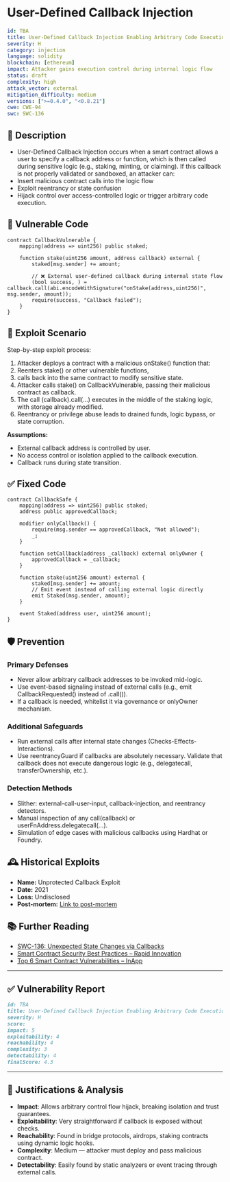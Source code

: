 # User-Defined Callback Injection

```YAML
id: TBA
title: User-Defined Callback Injection Enabling Arbitrary Code Execution
severity: H
category: injection
language: solidity
blockchain: [ethereum]
impact: Attacker gains execution control during internal logic flow
status: draft
complexity: high
attack_vector: external
mitigation_difficulty: medium
versions: [">=0.4.0", "<0.8.21"]
cwe: CWE-94
swc: SWC-136
```

## 📝 Description

- User-Defined Callback Injection occurs when a smart contract allows a user to specify a callback address or function, which is then called during sensitive logic (e.g., staking, minting, or claiming). If this callback is not properly validated or sandboxed, an attacker can:
- Insert malicious contract calls into the logic flow
- Exploit reentrancy or state confusion
- Hijack control over access-controlled logic or trigger arbitrary code execution.

## 🚨 Vulnerable Code

```solidity
contract CallbackVulnerable {
    mapping(address => uint256) public staked;

    function stake(uint256 amount, address callback) external {
        staked[msg.sender] += amount;

        // ❌ External user-defined callback during internal state flow
        (bool success, ) = callback.call(abi.encodeWithSignature("onStake(address,uint256)", msg.sender, amount));
        require(success, "Callback failed");
    }
}
```

## 🧪 Exploit Scenario

Step-by-step exploit process:

1. Attacker deploys a contract with a malicious onStake() function that:
2. Reenters stake() or other vulnerable functions,
3. calls back into the same contract to modify sensitive state.
4. Attacker calls stake() on CallbackVulnerable, passing their malicious contract as callback.
5. The call (callback).call(...) executes in the middle of the staking logic, with storage already modified.
6. Reentrancy or privilege abuse leads to drained funds, logic bypass, or state corruption.

**Assumptions:**

- External callback address is controlled by user.
- No access control or isolation applied to the callback execution.
- Callback runs during state transition.

## ✅ Fixed Code

```solidity
contract CallbackSafe {
    mapping(address => uint256) public staked;
    address public approvedCallback;

    modifier onlyCallback() {
        require(msg.sender == approvedCallback, "Not allowed");
        _;
    }

    function setCallback(address _callback) external onlyOwner {
        approvedCallback = _callback;
    }

    function stake(uint256 amount) external {
        staked[msg.sender] += amount;
        // Emit event instead of calling external logic directly
        emit Staked(msg.sender, amount);
    }

    event Staked(address user, uint256 amount);
}
```

## 🛡️ Prevention

### Primary Defenses

- Never allow arbitrary callback addresses to be invoked mid-logic.
- Use event-based signaling instead of external calls (e.g., emit CallbackRequested() instead of .call()).
- If a callback is needed, whitelist it via governance or onlyOwner mechanism.

### Additional Safeguards

- Run external calls after internal state changes (Checks-Effects-Interactions).
- Use reentrancyGuard if callbacks are absolutely necessary.
 Validate that callback does not execute dangerous logic (e.g., delegatecall, transferOwnership, etc.).

### Detection Methods

- Slither: external-call-user-input, callback-injection, and reentrancy detectors.
- Manual inspection of any call(callback) or userFnAddress.delegatecall(...).
- Simulation of edge cases with malicious callbacks using Hardhat or Foundry.

## 🕰️ Historical Exploits

- **Name:** Unprotected Callback Exploit 
- **Date:** 2021 
- **Loss:** Undisclosed 
- **Post-mortem:** [Link to post-mortem](https://github.com/0xspydoc/smart-contract-attack-vectors/blob/master/vulnerabilities/unprotected-callback.md) 

## 📚 Further Reading

- [SWC-136: Unexpected State Changes via Callbacks](https://swcregistry.io/docs/SWC-136) 
- [Smart Contract Security Best Practices – Rapid Innovation](https://www.rapidinnovation.io/post/smart-contract-security-best-practices-common-vulnerabilities)
- [Top 6 Smart Contract Vulnerabilities – InApp](https://inapp.com/blog/top-6-smart-contract-vulnerabilities/) 

---

## ✅ Vulnerability Report

```markdown
id: TBA
title: User-Defined Callback Injection Enabling Arbitrary Code Execution
severity: H
score:
impact: 5         
exploitability: 4 
reachability: 4   
complexity: 3     
detectability: 4  
finalScore: 4.3
```

---

## 📄 Justifications & Analysis

- **Impact**: Allows arbitrary control flow hijack, breaking isolation and trust guarantees.
- **Exploitability**: Very straightforward if callback is exposed without checks.
- **Reachability**: Found in bridge protocols, airdrops, staking contracts using dynamic logic hooks.
- **Complexity**: Medium — attacker must deploy and pass malicious contract.
- **Detectability**: Easily found by static analyzers or event tracing through external calls.
